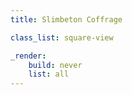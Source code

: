 ```yaml
---
title: Slimbeton Coffrage

class_list: square-view

_render:
    build: never
    list: all
---
```

